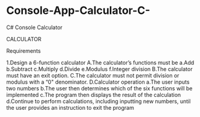 # Console-App-Calculator-C-
C# Console Calculator

CALCULATOR

Requirements

1.Design a 6-function calculator
A.The calculator’s functions must be
a.Add
b.Subtract
c.Multiply
d.Divide
e.Modulus
f.Integer division
B.The calculator must have an exit option.
C.The calculator must not permit division or modulus with a “0" denominator.
D.Calculator operation
a.The user inputs two numbers 
b.The user then determines which of the six functions will be implemented
c.The program then displays the result of the calculation
d.Continue to perform calculations, including inputting new numbers, until the user provides an instruction to exit the program
